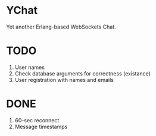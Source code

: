 YChat
=====

Yet another Erlang-based WebSockets Chat.

TODO
====

1. User names
2. Check database arguments for correctness (existance)
3. User registration with names and emails

DONE
====
1. 60-sec reconnect
2. Message timestamps
